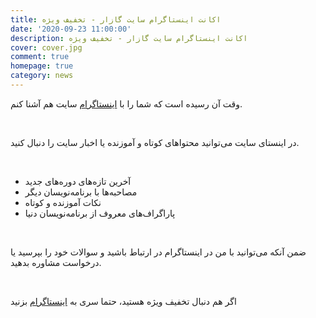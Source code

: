 ```yaml
---
title: اکانت اینستاگرام سایت گازار - تخفیف ویژه
date: '2020-09-23 11:00:00'
description: اکانت اینستاگرام سایت گازار - تخفیف ویژه
cover: cover.jpg
comment: true
homepage: true
category: news
---
```


وقت آن رسیده است که شما را با
[اینستاگرام](https://www.instagram.com/gazar_in_persian/)
سایت هم آشنا کنم.

<br />

در اینستای سایت می‌توانید محتواهای کوتاه و آموزنده یا اخبار سایت را دنبال کنید.

<br />

- آخرین تازه‌های دوره‌های جدید
- مصاحبه‌ها با برنامه‌نویسان دیگر
- نکات آموزنده و کوتاه
- پاراگراف‌های معروف از برنامه‌نویسان دنیا

<br />

ضمن آنکه می‌توانید با من در اینستاگرام در ارتباط باشید و سوالات خود را بپرسید یا درخواست مشاوره بدهید.

<br />

اگر هم دنبال تخفیف ویژه هستید، حتما سری به [اینستاگرام](https://www.instagram.com/gazar_in_persian/) بزنید
